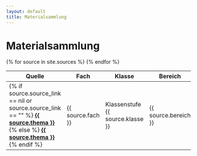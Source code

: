 ```yaml
---
layout: default
title: Materialsammlung
---
```


# Materialsammlung

<table id="materialTable">
  <thead>
    <tr>
      <th class="sortable" data-column="thema">Quelle</th>
      <th class="sortable" data-column="fach">Fach</th>
      <th class="sortable" data-column="klasse">Klasse</th>
      <th class="sortable" data-column="bereich">Bereich</th>
      <th>Beschreibung</th>
    </tr>
  </thead>
  <tbody id="tableBody">
    {% for source in site.sources %}
      <tr data-id="{{ source.sid }}">
        <td>
          {% if source.source_link == nil or source.source_link == "" %}
            <a href="{{ site.yt_base }}/embed/{{ source.youtube_id }}{%- if source.youtube_time_start or source.youtube_time_end -%}?
                {%- if source.youtube_time_start -%}t={{ source.youtube_time_start }}{%- endif -%}
                {%- if source.youtube_time_start and source.youtube_time_end -%}&{%- endif -%}
                {%- if source.youtube_time_end -%}end={{ source.youtube_time_end }}{%- endif -%}
            {% endif %}">
                <strong>{{ source.thema }}</strong>
            </a>
          {% else %}
            <a href="{{ source.source_link }}"><strong>{{ source.thema }}</strong></a>
          {% endif %}
          <a href="/?id={{ source.sid }}" title="share">
            <i class="fas fa-share-nodes"></i>
          </a>
          <i class="fas fa-info-circle info-icon" data-reviewed-from="{{ source.reviewed_from }}" data-reviewed-on="{{ source.reviewed_on }}"></i>
        </td>
        <td>{{ source.fach }}</td>
        <td>Klassenstufe {{ source.klasse }}</td>
        <td>{{ source.bereich }}</td>
        <td>{{ source.beschreibung }}</td>
      </tr>
    {% endfor %}
  </tbody>
</table>


